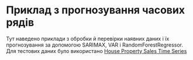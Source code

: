 # Приклад з прогнозування часових рядів

Тут наведено приклади з обробки й перевірки наявних даних і їх прогнозування за допомогою SARIMAX, VAR і RandomForestRegressor. Для тестових даних було використано [House Property Sales Time Series](https://www.kaggle.com/datasets/htagholdings/property-sales)
